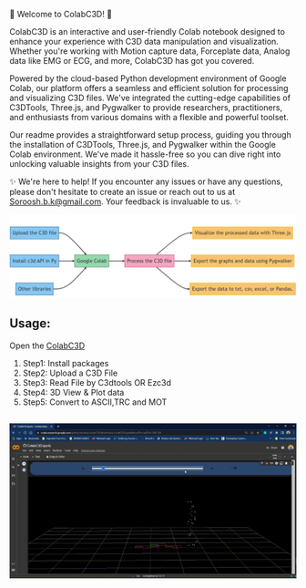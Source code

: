 🌟 Welcome to ColabC3D! 🌟

ColabC3D is an interactive and user-friendly Colab notebook designed to enhance your experience with C3D data manipulation and visualization. Whether you're working with Motion capture data, Forceplate data, Analog data like EMG or ECG, and more, ColabC3D has got you covered.

Powered by the cloud-based Python development environment of Google Colab, our platform offers a seamless and efficient solution for processing and visualizing C3D files. We've integrated the cutting-edge capabilities of C3DTools, Three.js, and Pygwalker to provide researchers, practitioners, and enthusiasts from various domains with a flexible and powerful toolset.

Our readme provides a straightforward setup process, guiding you through the installation of C3DTools, Three.js, and Pygwalker within the Google Colab environment. We've made it hassle-free so you can dive right into unlocking valuable insights from your C3D files.

✨ We're here to help! If you encounter any issues or have any questions, please don't hesitate to create an issue or reach out to us at [Soroosh.b.k@gmail.com](mailto:soroosh.b.k@gmail.com). Your feedback is invaluable to us. ✨


![alt text](https://github.com/etoshey/colabC3D/blob/fad9431e715051003ddc0b9e39a9b8a330e6f527/diagram.png)


## Usage:
Open the [ColabC3D](https://colab.research.google.com/github/etoshey/colabC3D/blob/main/ColabC3D.ipynb)
1. Step1: Install packages
2. Step2: Upload a C3D File
3. Step3: Read File by C3dtools OR Ezc3d
4. Step4: 3D View & Plot data
5. Step5: Convert to ASCII,TRC and MOT
## 

![alt text](https://github.com/etoshey/colabC3D/blob/ef5b173e4da7a8ac9811a0f5567a0e557a0ab662/colabc3d.gif)

